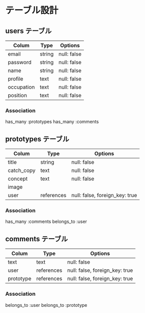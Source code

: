 # テーブル設計

## users テーブル

| Colum      | Type   | Options     |
| ---------- | ------ | ----------- |
| email      | string | null: false |
| password   | string | null: false |
| name       | string | null: false |
| profile    | text   | null: false |
| occupation | text   | null: false |
| position   | text   | null: false |

### Association
has_many :prototypes
has_many :comments

## prototypes テーブル

| Colum      | Type       | Options                        |
| ---------- | ---------- | ------------------------------ |
| title      | string     | null: false                    |
| catch_copy | text       | null: false                    |
| concept    | text       | null: false                    |
| image      |            |                                |
| user       | references | null: false, foreign_key: true |

### Association
has_many :comments
belongs_to :user

 ## comments テーブル

| Colum     | Type       | Options                        |
| --------- | ---------- | ------------------------------ |
| text      | text       | null: false                    |
| user      | references | null: false, foreign_key: true |
| prototype | references | null: false, foreign_key: true |

### Association
belongs_to :user
belongs_to :prototype

